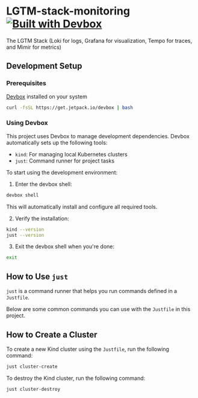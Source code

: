 # LGTM-stack-monitoring [![Built with Devbox](https://jetpack.io/img/devbox/shield_moon.svg)](https://jetpack.io/devbox/docs/contributor-quickstart/)

The LGTM Stack (Loki for logs, Grafana for visualization, Tempo for traces, and Mimir for metrics)


## Development Setup

### Prerequisites

[Devbox](https://www.jetpack.io/devbox) installed on your system

```bash
curl -fsSL https://get.jetpack.io/devbox | bash
```

### Using Devbox

This project uses Devbox to manage development dependencies. Devbox automatically sets up the following tools:
- `kind`: For managing local Kubernetes clusters
- `just`: Command runner for project tasks

To start using the development environment:

1. Enter the devbox shell:
```bash
devbox shell
```

This will automatically install and configure all required tools.

2. Verify the installation:
```bash
kind --version
just --version
```

3. Exit the devbox shell when you're done:
```bash
exit
```

## How to Use `just`

`just` is a command runner that helps you run commands defined in a `Justfile`. 

Below are some common commands you can use with the `Justfile` in this project.

## How to Create a Cluster

To create a new Kind cluster using the `Justfile`, run the following command:

```sh
just cluster-create
```

To destroy the Kind cluster, run the following command:

```sh
just cluster-destroy
```
